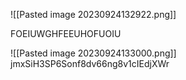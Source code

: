 ![[Pasted image 20230924132922.png]]

FOEIUWGHFEEUHOFUOIU

![[Pasted image 20230924133000.png]]
jmxSiH3SP6Sonf8dv66ng8v1cIEdjXWr